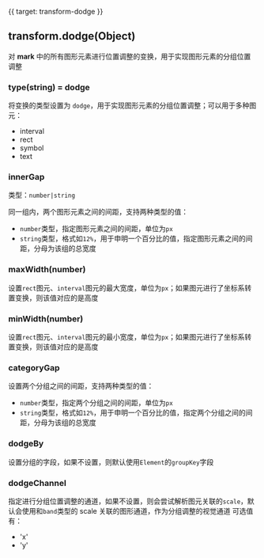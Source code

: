{{ target: transform-dodge }}

## transform.dodge(Object)

对 **mark** 中的所有图形元素进行位置调整的变换，用于实现图形元素的分组位置调整

### type(string) = dodge

将变换的类型设置为 `dodge`，用于实现图形元素的分组位置调整；可以用于多种图元：

- interval
- rect
- symbol
- text

### innerGap

类型：`number|string`

同一组内，两个图形元素之间的间距，支持两种类型的值：

- `number`类型，指定图形元素之间的间距，单位为`px`
- `string`类型，格式如`12%`，用于申明一个百分比的值，指定图形元素之间的间距，分母为该组的总宽度

### maxWidth(number)

设置`rect`图元、`interval`图元的最大宽度，单位为`px`；如果图元进行了坐标系转置变换，则该值对应的是高度

### minWidth(number)

设置`rect`图元、`interval`图元的最小宽度，单位为`px`；如果图元进行了坐标系转置变换，则该值对应的是高度

### categoryGap

设置两个分组之间的间距，支持两种类型的值：

- `number`类型，指定两个分组之间的间距，单位为`px`
- `string`类型，格式如`12%`，用于申明一个百分比的值，指定两个分组之间的间距，分母为该组的总宽度

### dodgeBy

设置分组的字段，如果不设置，则默认使用`Element`的`groupKey`字段

### dodgeChannel

指定进行分组位置调整的通道，如果不设置，则会尝试解析图元关联的`scale`，默认会使用和`band`类型的 scale 关联的图形通道，作为分组调整的视觉通道
可选值有：

- 'x'
- 'y'
